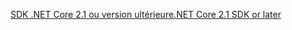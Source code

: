 [<span data-ttu-id="677a2-101">SDK .NET Core 2.1 ou version ultérieure</span><span class="sxs-lookup"><span data-stu-id="677a2-101">.NET Core 2.1 SDK or later</span></span>](https://www.microsoft.com/net/download/all)
